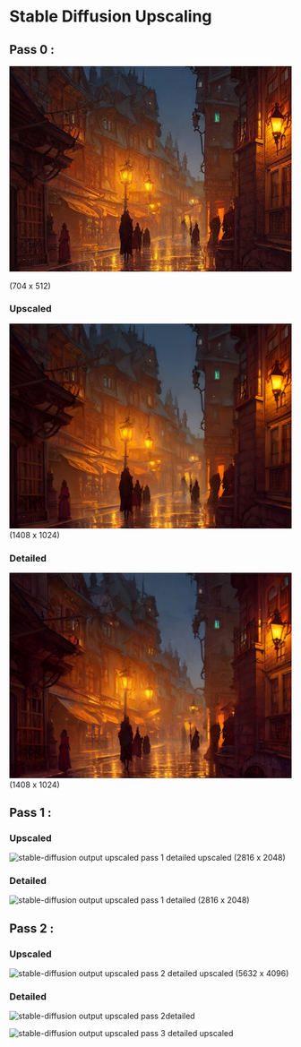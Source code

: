 # Stable Diffusion Upscaling

## Pass 0 : 
![stable-diffusion output](00009.png)

(704 x 512)
### Upscaled
![stable-diffusion output upscaled pass 0](00009u.png)
(1408 x 1024)
### Detailed
![stable-diffusion output upscaled pass 0 detailed](00009ud.png)
(1408 x 1024)
## Pass 1 :
### Upscaled
![stable-diffusion output upscaled pass 1 detailed upscaled](00009udu.png)
(2816 x 2048)
### Detailed
![stable-diffusion output upscaled pass 1 detailed](00009udud.png)
(2816 x 2048)
## Pass 2 : 
### Upscaled
![stable-diffusion output upscaled pass 2 detailed upscaled](00009ududu.png)
(5632 x 4096)
### Detailed
![stable-diffusion output upscaled pass 2detailed](00009ududud.png)

![stable-diffusion output upscaled pass 3 detailed upscaled](00009udududu.png)
